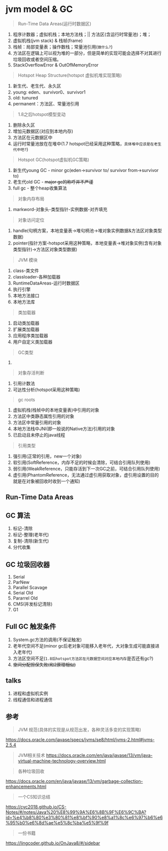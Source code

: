 # jvm model & GC

>Run-Time Data Areas(运行时数据区)
1. 程序计数器；虚拟机栈；本地方法栈；|| 方法区(含运行时常量池)；堆；
2. 虚拟机栈(jvm stack) & 栈帧(frame)
3. 栈帧：局部变量表；操作数栈；常量池引用(`做什么?`)
4. 方法区在逻辑上可以视为堆的一部分，但是简单的实现可能会选择不对其进行垃圾回收或者空间压缩。
5. StackOverflowError & OutOfMemoryError

>Hotspot Heap Structure(hotspot 虚拟机堆实现策略)
1. 新生代、老生代、永久区
2. young: eden、survivor0、survivor1
3. old: tunured
4. permanent：方法区、常量池引用

>1.8之后hotspot模型变动
1. 删除永久区
2. 增加元数据区(对应到本地内存)
3. 方法区在元数据区中
4. 运行时常量池放在在堆中(1.7 hotspot已经采用这种策略，`具体堆中应该是在老生代中吧?`)

>Hotspot GC(hotspot虚拟机GC策略)
1. 新生代young GC - minor gc(eden->survivor to/ survivor from->survivor to)
2. 老生代old GC - ~~major gc的称呼并不严谨~~
3. full gc - 整个heap收集算法


>对象内存布局
1. markword-对象头-类型指针-实例数据-对齐填充

>对象访问定位
1. handle(句柄方案，本地变量表->堆句柄池->堆对象实例数据&方法区对象类型数据)
2. pointer(指针方案-hotspot采用这种策略，本地变量表->堆对象实例(含有对象类型指针)->方法区对象类型数据)

>JVM 模块
1. class-类文件
2. classloader-各种加载器
3. RuntimeDataAreas-运行时数据区
4. 执行引擎
5. 本地方法接口
6. 本地方法库

>类加载器
1. 启动类加载器
2. 扩展类加载器
3. 应用程序类加载器
4. 用户自定义类加载器

>GC类型
1. 

>对象存活判断
1. 引用计数法
2. 可达性分析(hotspot采用这种策略)

>gc roots
1. 虚拟机栈(栈帧中的本地变量表)中引用的对象  
1. 方法区中类静态属性引用的对象
1. 方法区中常量引用的对象  
1. 本地方法栈中JNI(即一般说的Native方法)引用的对象
1. 已启动且未停止的java线程

>引用类型
1. 强引用(正常的引用，new一个对象)
2. 软引用(SoftReference，内存不足的时候会清除，可结合引用队列使用)
3. 弱引用(WeakReference，只能存活到下一次GC之前，可结合引用队列使用)
4. 虚引用(PhantomReference，无法通过虚引用获取对象，虚引用设置的目的就是在对象被回收时收到一个通知)


## Run-Time Data Areas

## GC 算法
1. 标记-清除
2. 标记-整理(老年代)
3. 复制-清除(新生代)
4. 分代收集

## GC 垃圾回收器
1. Serial
2. ParNew
3. Parallel Scavage
4. Serial Old
5. Pararrel Old
6. CMS(并发标记清除)
7. G1

## Full GC 触发条件
1. System.gc方法的调用(不保证触发)
2. 老年代空间不足(minor gc后老对象可能移入老年代，大对象生成可能直接进入老年代)
3. 方法区空间不足(`1.8后hotspot方法区在元数据空间对应本地内存`是否还有gc?)
4. ~~空间分配担保失败(和2原理相似)~~

## talks
1. 进程和虚拟机实例
2. 线程通信和进程通信

## 参考
>JVM 规范(具体的实现是从规范出发，各种灵活多变的实现策略)

https://docs.oracle.com/javase/specs/jvms/se8/html/jvms-2.html#jvms-2.5.4


>JVM相关技术
https://docs.oracle.com/en/java/javase/13/vm/java-virtual-machine-technology-overview.html

>各种垃圾回收

https://docs.oracle.com/en/java/javase/13/vm/garbage-collection-enhancements.html

>一个CS知识总结

https://cyc2018.github.io/CS-Notes/#/notes/Java%20%E8%99%9A%E6%8B%9F%E6%9C%BA?id=%e4%b8%80%e3%80%81%e8%bf%90%e8%a1%8c%e6%97%b6%e6%95%b0%e6%8d%ae%e5%8c%ba%e5%9f%9f

>一份书籍

https://lingcoder.github.io/OnJava8/#/sidebar